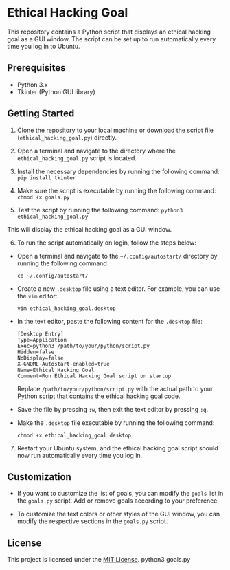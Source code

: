 # Ethical Hacking Goal

This repository contains a Python script that displays an ethical hacking goal as a GUI window. The script can be set up to run automatically every time you log in to Ubuntu.

## Prerequisites

- Python 3.x
- Tkinter (Python GUI library)

## Getting Started

1. Clone the repository to your local machine or download the script file (`ethical_hacking_goal.py`) directly.

2. Open a terminal and navigate to the directory where the `ethical_hacking_goal.py` script is located.

3. Install the necessary dependencies by running the following command: ```pip install tkinter```

4. Make sure the script is executable by running the following command: ```chmod +x goals.py```

5. Test the script by running the following command: ```python3 ethical_hacking_goal.py```

This will display the ethical hacking goal as a GUI window.

6. To run the script automatically on login, follow the steps below:

- Open a terminal and navigate to the `~/.config/autostart/` directory by running the following command:
  ```
  cd ~/.config/autostart/
  ```

- Create a new `.desktop` file using a text editor. For example, you can use the `vim` editor:
  ```
  vim ethical_hacking_goal.desktop
  ```

- In the text editor, paste the following content for the `.desktop` file:

  ```
  [Desktop Entry]
  Type=Application
  Exec=python3 /path/to/your/python/script.py
  Hidden=false
  NoDisplay=false
  X-GNOME-Autostart-enabled=true
  Name=Ethical Hacking Goal
  Comment=Run Ethical Hacking Goal script on startup
  ```

  Replace `/path/to/your/python/script.py` with the actual path to your Python script that contains the ethical hacking goal code.

- Save the file by pressing `:w`, then exit the text editor by pressing `:q`.

- Make the `.desktop` file executable by running the following command:
  ```
  chmod +x ethical_hacking_goal.desktop
  ```

7. Restart your Ubuntu system, and the ethical hacking goal script should now run automatically every time you log in.

## Customization

- If you want to customize the list of goals, you can modify the `goals` list in the `goals.py` script. Add or remove goals according to your preference.

- To customize the text colors or other styles of the GUI window, you can modify the respective sections in the `goals.py` script.

## License

This project is licensed under the  <a href="https://github.com/emmystringzhs/ethical_hacking_goals/blob/main/LICENSE">[MIT License](LICENSE)</a>.
python3 goals.py
